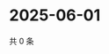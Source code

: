 # 2025-06-01

共 0 条

<!-- BEGIN ZHIHUVIDEO -->
<!-- 最后更新时间 Sun Jun 01 2025 06:10:16 GMT+0800 (China Standard Time) -->

<!-- END ZHIHUVIDEO -->
